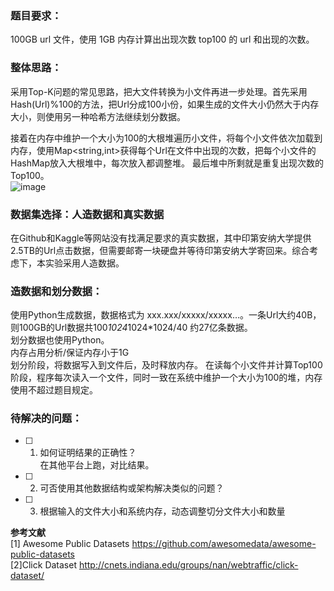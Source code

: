 ### **题目要求**：</br>
100GB url 文件，使用 1GB 内存计算出出现次数 top100 的 url 和出现的次数。</br>
### **整体思路：**</br>
采用Top-K问题的常见思路，把大文件转换为小文件再进一步处理。首先采用Hash(Url)%100的方法，把Url分成100小份，如果生成的文件大小仍然大于内存大小，则使用另一种哈希方法继续划分数据。</br>

接着在内存中维护一个大小为100的大根堆遍历小文件，将每个小文件依次加载到内存，使用Map<string,int>获得每个Url在文件中出现的次数，把每个小文件的HashMap放入大根堆中，每次放入都调整堆。
最后堆中所剩就是重复出现次数的Top100。</br>
![image](https://github.com/xwqjojjr/Top100Url/blob/master/Top100Url.png)
### **数据集选择：人造数据和真实数据**</br>
在Github和Kaggle等网站没有找满足要求的真实数据，其中印第安纳大学提供2.5TB的Url点击数据，但需要邮寄一块硬盘并等待印第安纳大学寄回来。综合考虑下，本实验采用人造数据。</br>
### **造数据和划分数据：**</br>
使用Python生成数据，数据格式为 xxx.xxx/xxxxx/xxxxx…。一条Url大约40B，则100GB的Url数据共100*1024*1024*1024/40 约27亿条数据。</br>
划分数据也使用Python。</br>
内存占用分析/保证内存小于1G</br>
划分阶段，将数据写入到文件后，及时释放内存。
在读每个小文件并计算Top100阶段，程序每次读入一个文件，同时一致在系统中维护一个大小为100的堆，内存使用不超过题目规定。</br>

### **待解决的问题：**</br>
- [ ] 1. 如何证明结果的正确性？</br>
在其他平台上跑，对比结果。
- [ ] 2. 可否使用其他数据结构或架构解决类似的问题？</br>
- [ ] 3. 根据输入的文件大小和系统内存，动态调整切分文件大小和数量</br>

**参考文献**</br>
[1] Awesome Public Datasets
https://github.com/awesomedata/awesome-public-datasets</br>
[2]Click Dataset
http://cnets.indiana.edu/groups/nan/webtraffic/click-dataset/</br>
